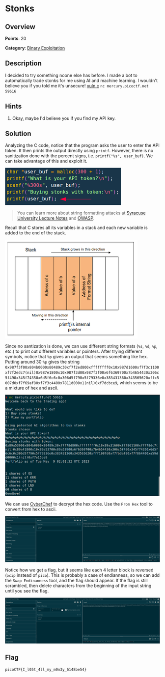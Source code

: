 # Stonks

## Overview

**Points**: 20

**Category**: [Binary Exploitation](../)

## Description

I decided to try something noone else has before. I made a bot to automatically trade stonks for me using AI and machine learning. I wouldn't believe you if you told me it's unsecure! [vuln.c](./vuln.c) `nc mercury.picoctf.net 59616`

## Hints

1. Okay, maybe I'd believe you if you find my API key.

## Solution

Analyzing the C code, notice that the program asks the user to enter the API token. It then prints the output directly using `printf`. However, there is no sanitization done with the percent signs, i.e. `printf("%s", user_buf)`. We can take advantage of this and exploit it.

![code](code.png)

> You can learn more about string formatting attacks at [Syracuse University Lecture Notes](https://web.ecs.syr.edu/~wedu/Teaching/cis643/LectureNotes_New/Format_String.pdf) and [OWASP](https://owasp.org/www-community/attacks/Format_string_attack).

Recall that C stores all its variables in a stack and each new variable is added to the end of the stack.

![C stack](Cstack.png)

Since no santization is done, we can use different string formats (`%s`, `%d`, `%p`, etc.) to print out different variables or pointers. After trying different symbols, notice that `%p` gives an output that seems something like hex. Putting around 30 `%p` gives the string `0x987f3f00x804b0000x80489c30xf7f2ed800xffffffff0x10x987d1600xf7f3c1100xf7f2edc7(nil)0x987e1800x10x987f3d00x987f3f00x6f6369700x7b4654430x306c5f490x345f74350x6d5f6c6c0x306d5f790x5f79336e0x383431360x343565620xffc5007d0xf7f69af80xf7f3c4400x7811d000x1(nil)0xf7dcbce9`, which seems to be a mixture of hex and ascii.

![string format](stringformat.png)

We can use [CyberChef](https://gchq.github.io/CyberChef/) to decrypt the hex code. Use the `From Hex` tool to convert from hex to ascii. 

![scrambled flag](scrambledflag.png)

Notice how we get a flag, but it seems like each 4 letter block is reversed (`ocip` instead of `pico`). This is probably a case of endianness, so we can add the `Swap Endinanness` tool, and the flag should appear. If the flag is still scrambled, then delete characters from the beginning of the input string until you see the flag.

![flag](flag.png)

## Flag

`picoCTF{I_l05t_4ll_my_m0n3y_6148be54}`
